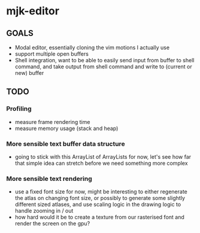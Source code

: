# mjk-editor
## GOALS
- Modal editor, essentially cloning the vim motions I actually use
- support multiple open buffers
- Shell integration, want to be able to easily send input from buffer to shell command, and take output from shell command and write to (current or new) buffer

## TODO
### Profiling
- measure frame rendering time
- measure memory usage (stack and heap)
  
### More sensible text buffer data structure
- going to stick with this ArrayList of ArrayLists for now, let's see how far that simple idea can stretch before we need something more complex

### More sensible text rendering
- use a fixed font size for now, might be interesting to either regenerate the atlas on changing font size, or possibly to generate some slightly different sized atlases, and use scaling logic in the drawing logic to handle zooming in / out
- how hard would it be to create a texture from our rasterised font and render the screen on the gpu?